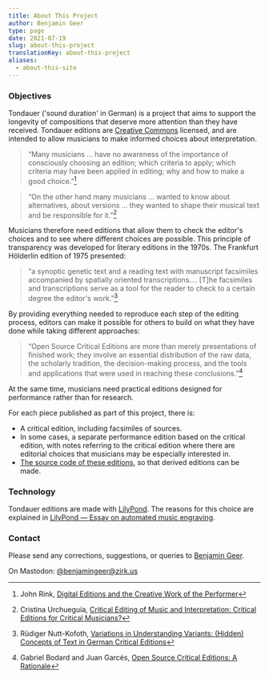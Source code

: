 ```yaml
---
title: About This Project
author: Benjamin Geer
type: page
date: 2021-07-19
slug: about-this-project
translationKey: about-this-project
aliases:
  - about-this-site
---
```


### Objectives

Tondauer ('sound duration' in German) is a project that aims
to support the longevity of compositions that deserve more attention
than they have received. Tondauer editions are [Creative
Commons](https://creativecommons.org/licenses/) licensed, and are
intended to allow musicians to make informed choices about
interpretation.

> “Many musicians ... have no awareness of the importance of
> consciously choosing an edition; which criteria to apply; which
> criteria may have been applied in editing; why and how to make a
> good choice.”[^Rink]

> “On the other hand many musicians ... wanted to know about
> alternatives, about versions ... they wanted to shape their
> musical text and be responsible for it.”[^Urchueguía]

Musicians therefore need editions that allow them to check the
editor's choices and to see where different choices are possible. This
principle of transparency was developed for literary editions in the
1970s. The Frankfurt Hölderlin edition of 1975 presented:

> “a synoptic genetic text and a reading text with manuscript
> facsimiles accompanied by spatially oriented
> transcriptions.... [T]he facsimiles and transcriptions serve as a
> tool for the reader to check to a certain degree the editor's
> work.”[^Nutt-Kofoth]

By providing everything needed to reproduce each step of the editing
process, editors can make it possible for others to build on what they
have done while taking different approaches:

> “Open Source Critical Editions are more than merely presentations of
> finished work; they involve an essential distribution of the raw
> data, the scholarly tradition, the decision-making process, and the
> tools and applications that were used in reaching these
> conclusions.”[^Bodard]

At the same time, musicians need practical editions designed for
performance rather than for research.

For each piece published as part of this project, there is:

- A critical edition, including facsimiles of sources.
- In some cases, a separate performance edition based on the critical edition, with notes
  referring to the critical edition where there are editorial choices
  that musicians may be especially interested in.
- [The source code of these
  editions](https://github.com/benjamingeer/Tondauer/), so that
  derived editions can be made.

### Technology

Tondauer editions are made with [LilyPond](https://lilypond.org). The
reasons for this choice are explained in [LilyPond — Essay on
automated music
engraving](https://lilypond.org/doc/v2.22/Documentation/essay/index.html).

### Contact

Please send any corrections, suggestions, or queries to [Benjamin
Geer](https://benjamingeer.name).

On Mastodon: [@benjamingeer@zirk.us](https://zirk.us/@benjamingeer)

[^Rink]: John Rink, [Digital Editions and the Creative Work of the
    Performer](https://doi.org/10.1017/S1479409819000673)
[^Urchueguía]: Cristina Urchueguía, [Critical Editing of Music and
    Interpretation: Critical Editions for Critical
    Musicians?](https://www.jstor.org/stable/30227962)
[^Nutt-Kofoth]: Rüdiger Nutt-Kofoth, [Variations in Understanding
    Variants: (Hidden) Concepts of Text in German Critical
    Editions](https://doi.org/10.4000/variants.343)
[^Bodard]: Gabriel Bodard and Juan Garcés, [Open Source Critical
    Editions: A
    Rationale](https://blog.stoa.org/files/2010/09/Bodard-Garces_2009_Open-source-digital-editions.pdf)
